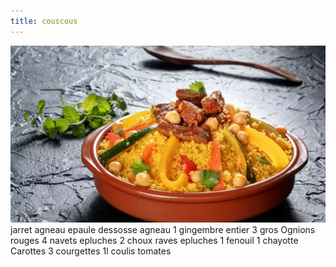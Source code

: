 ```yaml
---
title: couscous
---
```


![couscous](./couscous.jpg)
jarret agneau
epaule dessosse agneau
1 gingembre entier
3 gros Ognions rouges
4 navets epluches 
2 choux raves epluches
1 fenouil
1 chayotte
Carottes
3 courgettes
1l coulis tomates
